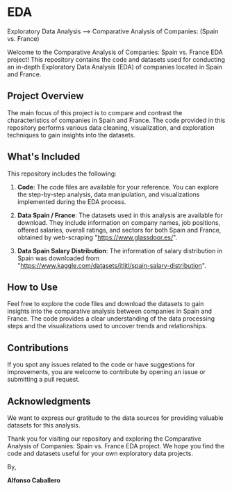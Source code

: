 # EDA
Exploratory Data Analysis --> Comparative Analysis of Companies: (Spain vs. France)

Welcome to the Comparative Analysis of Companies: Spain vs. France EDA project! This repository contains the code and datasets used for conducting an in-depth Exploratory Data Analysis (EDA) of companies located in Spain and France.

## Project Overview

The main focus of this project is to compare and contrast the characteristics of companies in Spain and France. The code provided in this repository performs various data cleaning, visualization, and exploration techniques to gain insights into the datasets.

## What's Included

This repository includes the following:

1. **Code**: The code files are available for your reference. You can explore the step-by-step analysis, data manipulation, and visualizations implemented during the EDA process.

2. **Data Spain / France**: The datasets used in this analysis are available for download. They include information on company names, job positions, offered salaries, overall ratings, and sectors for both Spain and France, obtained by web-scraping "https://www.glassdoor.es/".
   
3.  **Data Spain Salary Distribution**: The information of salary distribution in Spain was downloaded from "https://www.kaggle.com/datasets/jtljtl/spain-salary-distribution".

## How to Use

Feel free to explore the code files and download the datasets to gain insights into the comparative analysis between companies in Spain and France. The code provides a clear understanding of the data processing steps and the visualizations used to uncover trends and relationships.

## Contributions

If you spot any issues related to the code or have suggestions for improvements, you are welcome to contribute by opening an issue or submitting a pull request.

## Acknowledgments

We want to express our gratitude to the data sources for providing valuable datasets for this analysis.

Thank you for visiting our repository and exploring the Comparative Analysis of Companies: Spain vs. France EDA project. We hope you find the code and datasets useful for your own exploratory data projects.

By,

**Alfonso Caballero**
